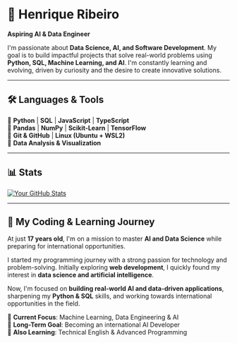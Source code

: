 # 🧠 Henrique Ribeiro  
**Aspiring AI & Data Engineer**  

I'm passionate about **Data Science, AI, and Software Development**. My goal is to build impactful projects that solve real-world problems using **Python, SQL, Machine Learning, and AI**. I'm constantly learning and evolving, driven by curiosity and the desire to create innovative solutions.  

---

## 🛠️ Languages & Tools  
🔹 **Python** | **SQL** | **JavaScript** | **TypeScript**  
🔹 **Pandas** | **NumPy** | **Scikit-Learn** | **TensorFlow**  
🔹 **Git & GitHub** | **Linux (Ubuntu + WSL2)**  
🔹 **Data Analysis & Visualization**  

---

## 📊 Stats  
[![Your GitHub Stats](https://github-readme-stats.vercel.app/api?yribeiro333=yribeiro333&show_icons=true&theme=dark)](https://github.com/yribeiro333)

---

## 🚀 My Coding & Learning Journey  
At just **17 years old**, I'm on a mission to master **AI and Data Science** while preparing for international opportunities.  

I started my programming journey with a strong passion for technology and problem-solving. Initially exploring **web development**, I quickly found my interest in **data science and artificial intelligence**.  

Now, I'm focused on **building real-world AI and data-driven applications**, sharpening my **Python & SQL** skills, and working towards international opportunities in the field.  

🔹 **Current Focus**: Machine Learning, Data Engineering & AI  
🔹 **Long-Term Goal**: Becoming an international AI Developer  
🔹 **Also Learning**: Technical English & Advanced Programming  
